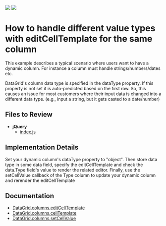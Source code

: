 <!-- default badges list -->
![](https://img.shields.io/endpoint?url=https://codecentral.devexpress.com/api/v1/VersionRange/620850607/22.2.5%2B)
[![](https://img.shields.io/badge/📖_How_to_use_DevExpress_Examples-e9f6fc?style=flat-square)](https://docs.devexpress.com/GeneralInformation/403183)
<!-- default badges end -->
# How to handle different value types with editCellTemplate for the same column

This example describes a typical scenario where users want to have a dynamic column. For instance a column must handle strings/numbers/dates etc.

DataGrid's column data type is specified in the dataType property. If this property is not set it is auto-predicted based on the first row. So, this causes an issue for most customers where their input data is changed into a different data type. (e.g., input a string, but it gets casted to a date/number)

## Files to Review

- **jQuery**
    - [index.js](jQuery/src/index.js)

## Implementation Details

Set your dynamic column's dataType property to "object". Then store data type in some data field, specify the editCellTemplate and check the data.Type field's value to render the related editor. Finally, use the setCellValue callback of the Type column to update your dynamic column and rerender the editCellTemplate 

## Documentation

- [DataGrid.columns.editCellTemplate](https://js.devexpress.com/Documentation/ApiReference/UI_Components/dxDataGrid/Configuration/columns/#editCellTemplate)
- [DataGrid.columns.cellTemplate](https://js.devexpress.com/Documentation/ApiReference/UI_Components/dxDataGrid/Configuration/columns/#cellTemplate)
- [DataGrid.columns.setCellValue](https://js.devexpress.com/Documentation/ApiReference/UI_Components/dxDataGrid/Configuration/columns/#setCellValue)

